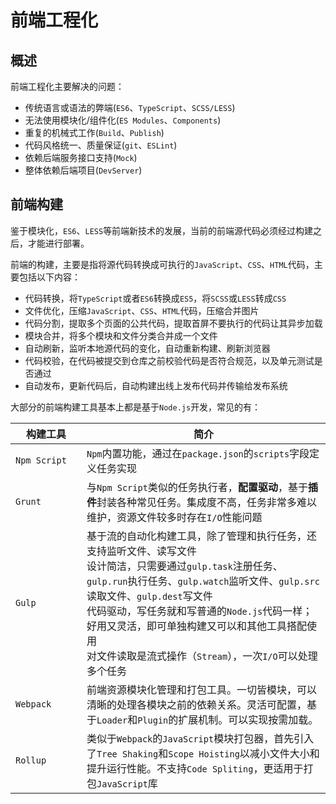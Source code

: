 # 前端工程化

## 概述

前端工程化主要解决的问题：

* 传统语言或语法的弊端(`ES6`、`TypeScript`、`SCSS/LESS`)
* 无法使用模块化/组件化(`ES Modules`、`Components`)
* 重复的机械式工作(`Build`、`Publish`)
* 代码风格统一、质量保证(`git`、`ESLint`)
* 依赖后端服务接口支持(`Mock`)
* 整体依赖后端项目(`DevServer`)

## 前端构建

鉴于模块化，`ES6`、`LESS`等前端新技术的发展，当前的前端源代码必须经过构建之后，才能进行部署。

前端的构建，主要是指将源代码转换成可执行的`JavaScript`、`CSS`、`HTML`代码，主要包括以下内容：

* 代码转换，将`TypeScript`或者`ES6`转换成`ES5`，将`SCSS`或`LESS`转成`CSS`
* 文件优化，压缩`JavaScript`、`CSS`、`HTML`代码，压缩合并图片
* 代码分割，提取多个页面的公共代码，提取首屏不要执行的代码让其异步加载
* 模块合并，将多个模块和文件分类合并成一个文件
* 自动刷新，监听本地源代码的变化，自动重新构建、刷新浏览器
* 代码校验，在代码被提交到仓库之前校验代码是否符合规范，以及单元测试是否通过
* 自动发布，更新代码后，自动构建出线上发布代码并传输给发布系统

大部分的前端构建工具基本上都是基于`Node.js`开发，常见的有：

| 构建工具     | 简介                                                      |
| ------------ | ------------------------------------------------------- |
| <div style="width: 98px">`Npm Script`</div> | `Npm`内置功能，通过在`package.json`的`scripts`字段定义任务实现 |
| `Grunt` | 与`Npm Script`类似的任务执行者，**配置驱动**，基于**插件**封装各种常见任务。集成度不高，任务非常多难以维护，资源文件较多时存在`I/O`性能问题 |
| `Gulp` | 基于流的自动化构建工具，除了管理和执行任务，还支持监听文件、读写文件<br>设计简洁，只需要通过`gulp.task`注册任务、`gulp.run`执行任务、`gulp.watch`监听文件、`gulp.src`读取文件、`gulp.dest`写文件<br>代码驱动，写任务就和写普通的`Node.js`代码一样；好用又灵活，即可单独构建又可以和其他工具搭配使用<br> 对文件读取是流式操作（`Stream`），一次`I/O`可以处理多个任务 |
| `Webpack` | 前端资源模块化管理和打包工具。一切皆模块，可以清晰的处理各模块之前的依赖关系。灵活可配置，基于`Loader`和`Plugin`的扩展机制。可以实现按需加载。 |
| `Rollup` | 类似于`Webpack`的`JavaScript`模块打包器，首先引入了`Tree Shaking`和`Scope Hoisting`以减小文件大小和提升运行性能。不支持`Code Spliting`，更适用于打包`JavaScript`库 |